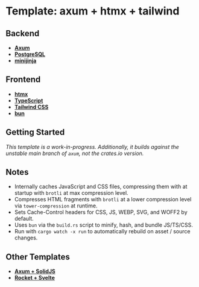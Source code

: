 # Template: axum + htmx + tailwind

## Backend

- __[Axum](https://github.com/tokio-rs/axum)__
- __[PostgreSQL](https://www.postgresql.org)__
- __[minijinja](https://docs.rs/minijinja/latest/minijinja/)__

## Frontend

- __[htmx](https://htmx.org)__
- __[TypeScript](https://www.typescriptlang.org)__
- __[Tailwind CSS](https://tailwindcss.com)__
- __[bun](https://bun.sh/)__

## Getting Started

_This template is a work-in-progress. Additionally, it builds against the
unstable main branch of `axum`, not the crates.io version._

## Notes

- Internally caches JavaScript and CSS files, compressing them with at startup
  with `brotli` at max compression level.
- Compresses HTML fragments with `brotli` at a lower compression
  level via `tower-compression` at runtime.
- Sets Cache-Control headers for CSS, JS, WEBP, SVG, and WOFF2 by default.
- Uses `bun` via the `build.rs` script to minify, hash, and bundle
  JS/TS/CSS.
- Run with `cargo watch -x run` to automatically rebuild on asset / source
  changes.

## Other Templates

- __[Axum + SolidJS](https://github.com/robertwayne/template-axum-solidjs-spa)__
- __[Rocket + Svelte](https://github.com/robertwayne/template-rocket-svelte-spa)__
